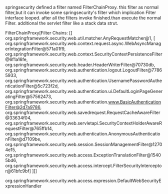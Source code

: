 springsecurity defined a filter named FilterChainProxy.
this filter as normal filter,but it can invoke some springsecurity's filter which implication Filter interface looped.
after all the filters invoke finished.than execute the normal Filter. additional the servlet filter like a stack data strut.  

FilterChainProxy[Filter Chains: [[ 
org.springframework.security.web.util.matcher.AnyRequestMatcher@1, [
	 org.springframework.security.web.context.request.async.WebAsyncManagerIntegrationFilter@571a01f9,
	 org.springframework.security.web.context.SecurityContextPersistenceFilter@6f1a16fe, 
	 org.springframework.security.web.header.HeaderWriterFilter@70730db, 
	 org.springframework.security.web.authentication.logout.LogoutFilter@77865933, 
	 org.springframework.security.web.authentication.UsernamePasswordAuthenticationFilter@5c723f2d, 
	 org.springframework.security.web.authentication.ui.DefaultLoginPageGeneratingFilter@57562473, 
	 org.springframework.security.web.authentication.www.BasicAuthenticationFilter@2d7a9786, 
	 org.springframework.security.web.savedrequest.RequestCacheAwareFilter@33634f04, 
	 org.springframework.security.web.servletapi.SecurityContextHolderAwareRequestFilter@765ffb14, 
	 org.springframework.security.web.authentication.AnonymousAuthenticationFilter@d7109be, 
	 org.springframework.security.web.session.SessionManagementFilter@12704e15, 
	 org.springframework.security.web.access.ExceptionTranslationFilter@15405bd6, 
	 org.springframework.security.web.access.intercept.FilterSecurityInterceptor@61bfc9bf]
]]]

org.springframework.security.web.access.expression.DefaultWebSecurityExpressionHandler